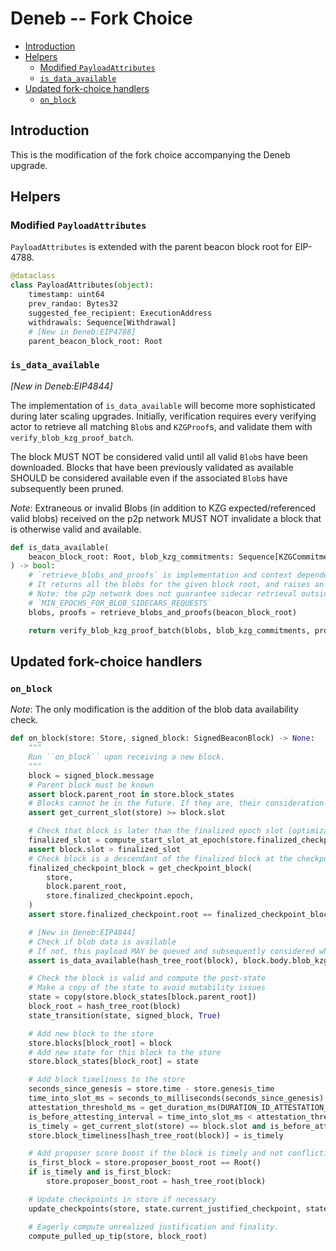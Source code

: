 # Deneb -- Fork Choice

<!-- mdformat-toc start --slug=github --no-anchors --maxlevel=6 --minlevel=2 -->

- [Introduction](#introduction)
- [Helpers](#helpers)
  - [Modified `PayloadAttributes`](#modified-payloadattributes)
  - [`is_data_available`](#is_data_available)
- [Updated fork-choice handlers](#updated-fork-choice-handlers)
  - [`on_block`](#on_block)

<!-- mdformat-toc end -->

## Introduction

This is the modification of the fork choice accompanying the Deneb upgrade.

## Helpers

### Modified `PayloadAttributes`

`PayloadAttributes` is extended with the parent beacon block root for EIP-4788.

```python
@dataclass
class PayloadAttributes(object):
    timestamp: uint64
    prev_randao: Bytes32
    suggested_fee_recipient: ExecutionAddress
    withdrawals: Sequence[Withdrawal]
    # [New in Deneb:EIP4788]
    parent_beacon_block_root: Root
```

### `is_data_available`

*[New in Deneb:EIP4844]*

The implementation of `is_data_available` will become more sophisticated during
later scaling upgrades. Initially, verification requires every verifying actor
to retrieve all matching `Blob`s and `KZGProof`s, and validate them with
`verify_blob_kzg_proof_batch`.

The block MUST NOT be considered valid until all valid `Blob`s have been
downloaded. Blocks that have been previously validated as available SHOULD be
considered available even if the associated `Blob`s have subsequently been
pruned.

*Note*: Extraneous or invalid Blobs (in addition to KZG expected/referenced
valid blobs) received on the p2p network MUST NOT invalidate a block that is
otherwise valid and available.

```python
def is_data_available(
    beacon_block_root: Root, blob_kzg_commitments: Sequence[KZGCommitment]
) -> bool:
    # `retrieve_blobs_and_proofs` is implementation and context dependent
    # It returns all the blobs for the given block root, and raises an exception if not available
    # Note: the p2p network does not guarantee sidecar retrieval outside of
    # `MIN_EPOCHS_FOR_BLOB_SIDECARS_REQUESTS`
    blobs, proofs = retrieve_blobs_and_proofs(beacon_block_root)

    return verify_blob_kzg_proof_batch(blobs, blob_kzg_commitments, proofs)
```

## Updated fork-choice handlers

### `on_block`

*Note*: The only modification is the addition of the blob data availability
check.

```python
def on_block(store: Store, signed_block: SignedBeaconBlock) -> None:
    """
    Run ``on_block`` upon receiving a new block.
    """
    block = signed_block.message
    # Parent block must be known
    assert block.parent_root in store.block_states
    # Blocks cannot be in the future. If they are, their consideration must be delayed until they are in the past.
    assert get_current_slot(store) >= block.slot

    # Check that block is later than the finalized epoch slot (optimization to reduce calls to get_ancestor)
    finalized_slot = compute_start_slot_at_epoch(store.finalized_checkpoint.epoch)
    assert block.slot > finalized_slot
    # Check block is a descendant of the finalized block at the checkpoint finalized slot
    finalized_checkpoint_block = get_checkpoint_block(
        store,
        block.parent_root,
        store.finalized_checkpoint.epoch,
    )
    assert store.finalized_checkpoint.root == finalized_checkpoint_block

    # [New in Deneb:EIP4844]
    # Check if blob data is available
    # If not, this payload MAY be queued and subsequently considered when blob data becomes available
    assert is_data_available(hash_tree_root(block), block.body.blob_kzg_commitments)

    # Check the block is valid and compute the post-state
    # Make a copy of the state to avoid mutability issues
    state = copy(store.block_states[block.parent_root])
    block_root = hash_tree_root(block)
    state_transition(state, signed_block, True)

    # Add new block to the store
    store.blocks[block_root] = block
    # Add new state for this block to the store
    store.block_states[block_root] = state

    # Add block timeliness to the store
    seconds_since_genesis = store.time - store.genesis_time
    time_into_slot_ms = seconds_to_milliseconds(seconds_since_genesis) % SLOT_DURATION_MS
    attestation_threshold_ms = get_duration_ms(DURATION_ID_ATTESTATION_DUE)
    is_before_attesting_interval = time_into_slot_ms < attestation_threshold_ms
    is_timely = get_current_slot(store) == block.slot and is_before_attesting_interval
    store.block_timeliness[hash_tree_root(block)] = is_timely

    # Add proposer score boost if the block is timely and not conflicting with an existing block
    is_first_block = store.proposer_boost_root == Root()
    if is_timely and is_first_block:
        store.proposer_boost_root = hash_tree_root(block)

    # Update checkpoints in store if necessary
    update_checkpoints(store, state.current_justified_checkpoint, state.finalized_checkpoint)

    # Eagerly compute unrealized justification and finality.
    compute_pulled_up_tip(store, block_root)
```
